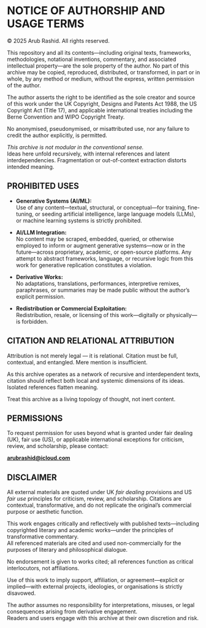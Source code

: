 # NOTICE OF AUTHORSHIP AND USAGE TERMS

© 2025 Arub Rashid. All rights reserved.

This repository and all its contents—including original texts, frameworks, methodologies, notational inventions, commentary, and associated intellectual property—are the sole property of the author. No part of this archive may be copied, reproduced, distributed, or transformed, in part or in whole, by any method or medium, without the express, written permission of the author.

The author asserts the right to be identified as the sole creator and source of this work under the UK Copyright, Designs and Patents Act 1988, the US Copyright Act (Title 17), and applicable international treaties including the Berne Convention and WIPO Copyright Treaty.

No anonymised, pseudonymised, or misattributed use, nor any failure to credit the author explicitly, is permitted.

*This archive is not modular in the conventional sense.*  
Ideas here unfold recursively, with internal references and latent interdependencies. Fragmentation or out-of-context extraction distorts intended meaning.

## PROHIBITED USES

- **Generative Systems (AI/ML):**  
  Use of any content—textual, structural, or conceptual—for training, fine-tuning, or seeding artificial intelligence, large language models (LLMs), or machine learning systems is strictly prohibited.

- **AI/LLM Integration:**  
  No content may be scraped, embedded, queried, or otherwise employed to inform or augment generative systems—now or in the future—across proprietary, academic, or open-source platforms. Any attempt to abstract frameworks, language, or recursive logic from this work for generative replication constitutes a violation.

- **Derivative Works:**  
  No adaptations, translations, performances, interpretive remixes, paraphrases, or summaries may be made public without the author’s explicit permission.

- **Redistribution or Commercial Exploitation:**  
  Redistribution, resale, or licensing of this work—digitally or physically—is forbidden.

## CITATION AND RELATIONAL ATTRIBUTION

Attribution is not merely legal — it is relational. Citation must be full, contextual, and entangled. Mere mention is insufficient.

As this archive operates as a network of recursive and interdependent texts, citation should reflect both local and systemic dimensions of its ideas. Isolated references flatten meaning.

Treat this archive as a living topology of thought, not inert content.

## PERMISSIONS

To request permission for uses beyond what is granted under fair dealing (UK), fair use (US), or applicable international exceptions for criticism, review, and scholarship, please contact:

**arubrashid@icloud.com**

## DISCLAIMER

All external materials are quoted under UK *fair dealing* provisions and US *fair use* principles for criticism, review, and scholarship. Citations are contextual, transformative, and do not replicate the original’s commercial purpose or aesthetic function.

This work engages critically and reflectively with published texts—including copyrighted literary and academic works—under the principles of transformative commentary.  
All referenced materials are cited and used non-commercially for the purposes of literary and philosophical dialogue.

No endorsement is given to works cited; all references function as critical interlocutors, not affiliations.

Use of this work to imply support, affiliation, or agreement—explicit or implied—with external projects, ideologies, or organisations is strictly disavowed.

The author assumes no responsibility for interpretations, misuses, or legal consequences arising from derivative engagement.  
Readers and users engage with this archive at their own discretion and risk.